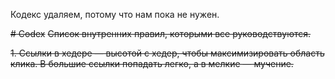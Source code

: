 Кодекс удаляем, потому что нам пока не нужен.

~~# Codex~~
~~Список внутренних правил, которыми все руководствуются.~~

~~1. Ссылки в хедере — высотой с хедер, чтобы максимизировать область клика. В большие ссылки попадать легко, а в мелкие — мучение.~~
